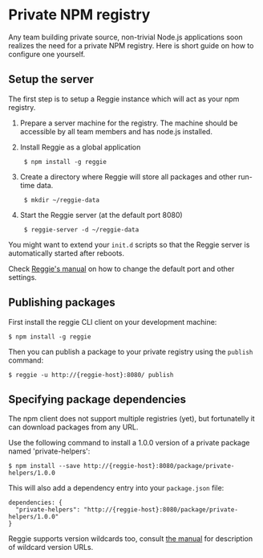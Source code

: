 # Private NPM registry

Any team building private source, non-trivial Node.js applications soon
realizes the need for a private NPM registry. Here is short guide on how to
configure one yourself.

## Setup the server

The first step is to setup a Reggie instance which will act as your npm
registry.

1. Prepare a server machine for the registry. The machine should be accessible
by all team members and has node.js installed.

2. Install Reggie as a global application

        $ npm install -g reggie

3. Create a directory where Reggie will store all packages and other run-time
data.

        $ mkdir ~/reggie-data

4. Start the Reggie server (at the default port 8080)

        $ reggie-server -d ~/reggie-data

  You might want to extend your `init.d` scripts so that the Reggie server
  is automatically started after reboots.

  Check [Reggie's manual](https://github.com/mbrevoort/node-reggie/blob/master/README.md#start-up-options)
  on how to change the default port and other settings.

## Publishing packages

First install the reggie CLI client on your development machine:

    $ npm install -g reggie

Then you can publish a package to your private registry using the `publish`
command:

    $ reggie -u http://{reggie-host}:8080/ publish

## Specifying package dependencies

The npm client does not support multiple registries (yet), but fortunatelly
it can download packages from any URL.

Use the following command to install a 1.0.0 version of a private package named
'private-helpers':

    $ npm install --save http://{reggie-host}:8080/package/private-helpers/1.0.0

This will also add a dependency entry into your `package.json` file:

    dependencies: {
      "private-helpers": "http://{reggie-host}:8080/package/private-helpers/1.0.0"
    }

Reggie supports version wildcards too, consult
[the manual](https://github.com/mbrevoort/node-reggie/blob/master/README.md#resolving-packages-from-reggie)
for description of wildcard version URLs.
